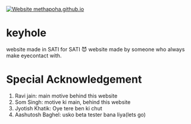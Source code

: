 [![Website methapoha.github.io](https://img.shields.io/website-up-down-green-red/https/methapoha.github.io.svg)](https://methapoha.github.io/)


# keyhole
website made in SATI for SATI 😈
website made by someone who always make eyecontact with.

# Special Acknowledgement
1. Ravi jain: main motive behind this website
2. Som Singh: motive ki main, behind this website
3. Jyotish Khatik: Oye tere ben ki chut
4. Aashutosh Baghel: usko beta tester bana liya(lets go)